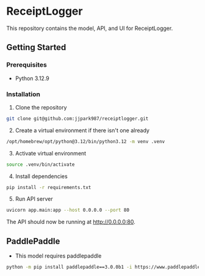 # ReceiptLogger

This repository contains the model, API, and UI for ReceiptLogger.

## Getting Started

### Prerequisites

- Python 3.12.9

### Installation

1. Clone the repository

```zsh
git clone git@github.com:jjpark987/receiptlogger.git
```

2. Create a virtual environment if there isn't one already

```zsh
/opt/homebrew/opt/python@3.12/bin/python3.12 -m venv .venv
```

3. Activate virtual environment

```zsh
source .venv/bin/activate
```

4. Install dependencies

```zsh
pip install -r requirements.txt
```

5. Run API server

```zsh
uvicorn app.main:app --host 0.0.0.0 --port 80
```

The API should now be running at http://0.0.0.0:80.

## PaddlePaddle

- This model requires paddlepaddle

```zsh
python -m pip install paddlepaddle==3.0.0b1 -i https://www.paddlepaddle.org.cn/packages/stable/cpu/
```

<!-- ## Alebmic Version Control

This project uses Alembic for managing database migrations and version control. Whenever there are updates to the database models, we must create and apply a migration to ensure that the database schema remains in sync with the application’s data structures.

1. Create migration

```zsh
alembic revision --autogenerate -m "Migration message"
```

2. Migrate

```zsh
alembic upgrade head
```

## Seeding Database

To seed the database with:
- 3 categories (data manipulations, combinatorics, optimizations)
- subcategories for each category

- Make sure MySQL database server is up and migrated with the latest migration

- Seed database

```zsh
python -m app.seed
```

## Docker

### Commands

- Build image and create container in the foreground

```zsh
docker compose up --build
```

- List all containers

```zsh
docker ps -a
```

- Prune all stopped containers

```zsh
docker container prune -f
``` -->